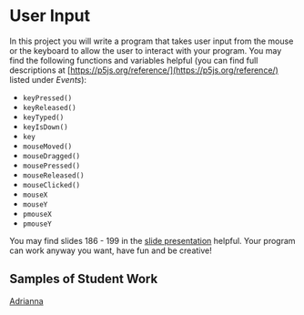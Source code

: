User Input
=============

In this project you will write a program that takes user input from the mouse or the keyboard to allow the user to interact with your program. You may find the following functions and variables helpful (you can find full descriptions at [https://p5js.org/reference/](https://p5js.org/reference/) listed under *Events*):  
  * `keyPressed()`
  * `keyReleased()`
  * `keyTyped()`
  * `keyIsDown()`
  * `key`
  * `mouseMoved()`
  * `mouseDragged()`
  * `mousePressed()`
  * `mouseReleased()`
  * `mouseClicked()`
  * `mouseX`
  * `mouseY`
  * `pmouseX`
  * `pmouseY`
   
You may find slides 186 - 199 in the [slide presentation](https://docs.google.com/presentation/d/1fm_Di0qR4HpRWTf8tJtcW3u5by3OrilfXIPZ517K1js/edit?usp=sharing) helpful.  Your program can work anyway you want, have fun and be creative!

Samples of Student Work
-----------------------
[Adrianna](http://bartalottia16.github.io/UserInput)  

